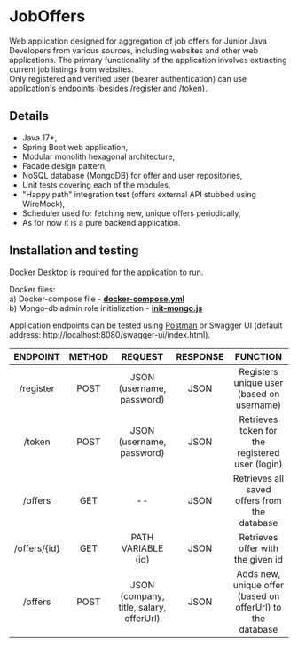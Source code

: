 # JobOffers
Web application designed for aggregation of job offers for Junior Java Developers from various sources, including websites and other web applications. The primary functionality of the application involves extracting current job listings from websites.<br>
Only registered and verified user (bearer authentication) can use application's endpoints (besides /register and /token).

## Details
- Java 17+,
- Spring Boot web application,
- Modular monolith hexagonal architecture,
- Facade design pattern,
- NoSQL database (MongoDB) for offer and user repositories,
- Unit tests covering each of the modules,
- "Happy path" integration test (offers external API stubbed using WireMock),
- Scheduler used for fetching new, unique offers periodically,  
- As for now it is a pure backend application. 

## Installation and testing
[Docker Desktop](https://www.docker.com/products/docker-desktop/) is required for the application to run.

Docker files:<br>
a) Docker-compose file - **[docker-compose.yml](https://github.com/pgraczykdev/JobOffers/blob/master/docker-compose.yml)** <br>
b) Mongo-db admin role initialization - **[init-mongo.js](https://github.com/pgraczykdev/JobOffers/blob/master/init-mongo.js)** <br>

Application endpoints can be tested using [Postman](https://www.postman.com/) or Swagger UI (default address: http://localhost:8080/swagger-ui/index.html).


|       ENDPOINT        | METHOD |         REQUEST          | RESPONSE |             FUNCTION                           |
|:---------------------:|:------:|:------------------------:|:--------:|:----------------------------------------------:|
|    /register          |  POST | JSON (username, password) |   JSON   | Registers unique user (based on username)       |
|    /token             |  POST | JSON (username, password) |   JSON   | Retrieves token for the registered user (login) |
|    /offers            |  GET  | --                        |   JSON   | Retrieves all saved offers from the database    |
|    /offers/{id}       |  GET  | PATH VARIABLE (id)        |   JSON   | Retrieves offer with the given id               |
|    /offers            |  POST | JSON (company, title, salary, offerUrl) | JSON |Adds new, unique offer (based on offerUrl) to the database|
